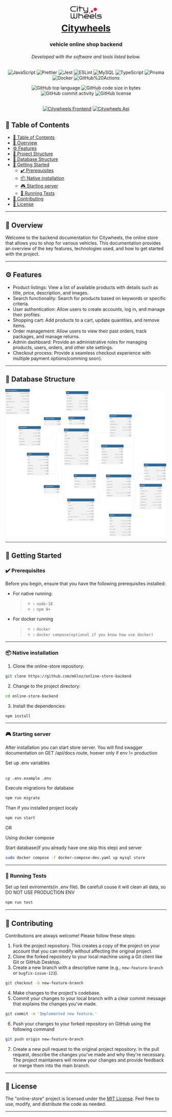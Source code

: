 <div align="center">
   <h1 align="center">
      <a href="http://online-store.mkloz.online" target="blank">
      <img src="./assets/logo.svg" width="100" />
      <br> Citywheels</a><br> 
   </h1>
   <h3>vehicle online shop backend</h3>
   <h6>Developed with the software and tools listed below.</h6>
   <img src="https://img.shields.io/badge/JavaScript-F7DF1E.svg?style&logo=JavaScript&logoColor=black" alt="JavaScript" />
   <img src="https://img.shields.io/badge/Prettier-F7B93E.svg?style&logo=Prettier&logoColor=black" alt="Prettier" />
   <img src="https://img.shields.io/badge/Jest-C21325.svg?style&logo=Jest&logoColor=white" alt="Jest" />
   <img src="https://img.shields.io/badge/ESLint-4B32C3.svg?style&logo=ESLint&logoColor=white" alt="ESLint" />
   <img src="https://img.shields.io/badge/MySQL-4479A1.svg?style&logo=MySQL&logoColor=white" alt="MySQL" />
   <img src="https://img.shields.io/badge/TypeScript-3178C6.svg?style&logo=TypeScript&logoColor=white" alt="TypeScript" />
   <img src="https://img.shields.io/badge/Prisma-2D3748.svg?style&logo=Prisma&logoColor=white" alt="Prisma" />
   <img src="https://img.shields.io/badge/Docker-2496ED.svg?style&logo=Docker&logoColor=white" alt="Docker" />
   <img src="https://img.shields.io/badge/GitHub%20Actions-2088FF.svg?style&logo=GitHub-Actions&logoColor=white" alt="GitHub%20Actions" />
   </p>
   <img src="https://img.shields.io/github/languages/top/mkloz/online-store?style&color=5D6D7E" alt="GitHub top language" />
   <img src="https://img.shields.io/github/languages/code-size/mkloz/online-store?style&color=5D6D7E" alt="GitHub code size in bytes" />
   <img src="https://img.shields.io/github/commit-activity/m/mkloz/online-store?style&color=5D6D7E" alt="GitHub commit activity" />
   <img src="https://img.shields.io/github/license/mkloz/online-store?style&color=5D6D7E" alt="GitHub license" />
</div>
<br>
<div align="center">
   <p><a href="https://online-store.mkloz.online"><img src="https://img.shields.io/badge/Frontend-Online--Store-blue.svg" alt="Citywheels Frontend"></a>
      <a href="https://api.mkloz.online/store/api/docs"><img src="https://img.shields.io/badge/Api-Citywheels.api-green.svg" alt="Citywheels Api"></a>
   </p>
</div>

## 📒 Table of Contents

- [📒 Table of Contents](#-table-of-contents)
- [📍 Overview](#-overview)
- [⚙️ Features](#️-features)
- [📂 Project Structure](#-project-structure)
- [🐬 Database Structure](#-database-structure)
- [🚀 Getting Started](#-getting-started)
  - [✔️ Prerequisites](#️-prerequisites)
  - [📦 Native installation](#-native-installation)
  - [🎮 Starting server](#-starting-server)
  - [🧪 Running Tests](#-running-tests)
- [🤝 Contributing](#-contributing)
- [📄 License](#-license)

---

## 📍 Overview

Welcome to the backend documentation for Citywheels, the online store that allows you to shop for various vehicles. This documentation provides an overview of the key features, technologies used, and how to get started with the project.

---

## ⚙️ Features

- Product listings: View a list of available products with details such as title, price, description, and images.
- Search functionality: Search for products based on keywords or specific criteria.
- User authentication: Allow users to create accounts, log in, and manage their profiles.
- Shopping cart: Add products to a cart, update quantities, and remove items.
- Order management: Allow users to view their past orders, track packages, and manage returns.
- Admin dashboard: Provide an administrative roles for managing products, users, orders, and other site settings.
- Checkout process: Provide a seamless checkout experience with multiple payment options(comming soon).

---

## 🐬 Database Structure

<p>
  <img src="assets/db.svg" alt="Citywheels Database Structure">
</p>

---

## 🚀 Getting Started

### ✔️ Prerequisites

Before you begin, ensure that you have the following prerequisites installed:

- For native running:
  > - `ℹ️ node:18`
  > - `ℹ️ npm 9+`
- For docker running

  > - `ℹ️ docker`
  > - `ℹ️ docker compose(optional if you know how use docker)`

---

### 📦 Native installation

1. Clone the online-store repository:

```sh
git clone https://github.com/mkloz/online-store-backend
```

2. Change to the project directory:

```sh
cd online-store-backend
```

3. Install the dependencies:

```sh
npm install
```

---

### 🎮 Starting server

After installation you can start store server. You will find swagger documentation on GET /api/docs route, hoever only if env != production

Set up .env variables

```bash

cp .env.example .env

```

Execute migrations for database

```bash
npm run migrate
```

Than if you installed project localy

```bash
npm run start
```

OR

Using docker compose

Start database(if you already have one skip this step) and server

```bash
sudo docker compose -f docker-compose-dev.yaml up mysql store
```

---

### 🧪 Running Tests

Set up test eviroments(in .env file). Be carefull couse it will clean all data, so DO NOT USE PRODUCTION ENV

```sh
npm run test
```

---

## 🤝 Contributing

Contributions are always welcome! Please follow these steps:

1. Fork the project repository. This creates a copy of the project on your account that you can modify without affecting the original project.
2. Clone the forked repository to your local machine using a Git client like Git or GitHub Desktop.
3. Create a new branch with a descriptive name (e.g., `new-feature-branch` or `bugfix-issue-123`).

```sh
git checkout -b new-feature-branch
```

4. Make changes to the project's codebase.
5. Commit your changes to your local branch with a clear commit message that explains the changes you've made.

```sh
git commit -m 'Implemented new feature.'
```

6. Push your changes to your forked repository on GitHub using the following command

```sh
git push origin new-feature-branch
```

7. Create a new pull request to the original project repository. In the pull request, describe the changes you've made and why they're necessary.
   The project maintainers will review your changes and provide feedback or merge them into the main branch.

---

## 📄 License

The "online-store" project is licensed under the [MIT License](LICENSE). Feel free to use, modify, and distribute the code as needed.

---
